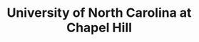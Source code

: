 ---
layout: repo
title: "University of North Carolina at Chapel Hill"
id: 4587
permalink: repos/4587/
---